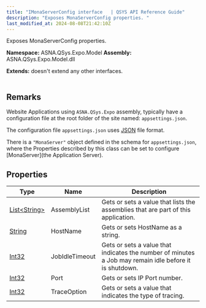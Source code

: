 ```yaml
---
title: "IMonaServerConfig interface   | QSYS API Reference Guide"
description: "Exposes MonaServerConfig properties. "
last_modified_at: 2024-08-08T21:42:10Z
---
```


Exposes MonaServerConfig properties.

**Namespace:** ASNA.QSys.Expo.Model
**Assembly:** ASNA.QSys.Expo.Model.dll

**Extends:** doesn't extend any other interfaces.
<br>
<br>


## Remarks

Website Applications using `ASNA.QSys.Expo` assembly, typically have a configuration file at the root folder of the site named: `appsettings.json`.

The configuration file `appsettings.json` uses [JSON](https://www.json.org/json-en.html) file format.

There is a `"MonaServer"` object defined in the schema for `appsettings.json`, where the Properties described by this class can be set to configure [MonaServer](the Application Server). 


## Properties

| Type | Name | Description
| --- | --- | --- 
| [List\<String\>](https://docs.microsoft.com/en-us/dotnet/api/system.collections.generic.list-1) | AssemblyList | Gets or sets a value that lists the assemblies that are part of this application. |
| [String](https://learn.microsoft.com/en-us/dotnet/api/system.string?view=net-8.0) | HostName | Gets or sets HostName as a string. |
| [Int32](https://learn.microsoft.com/en-us/dotnet/csharp/language-reference/builtin-types/integral-numeric-types) | JobIdleTimeout | Gets or sets a value that indicates the number of minutes a Job may remain idle before it is shutdown. |
| [Int32](https://learn.microsoft.com/en-us/dotnet/csharp/language-reference/builtin-types/integral-numeric-types) | Port | Gets or sets IP Port number. |
| [Int32](https://learn.microsoft.com/en-us/dotnet/csharp/language-reference/builtin-types/integral-numeric-types) | TraceOption | Gets or sets a value that indicates the type of tracing. |
